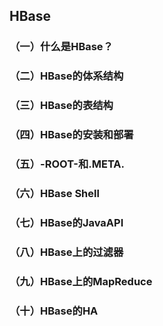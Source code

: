 ## HBase

### （一）什么是HBase？


### （二）HBase的体系结构


### （三）HBase的表结构


### （四）HBase的安装和部署


### （五）-ROOT-和.META.


### （六）HBase Shell


### （七）HBase的JavaAPI


### （八）HBase上的过滤器


### （九）HBase上的MapReduce



### （十）HBase的HA













